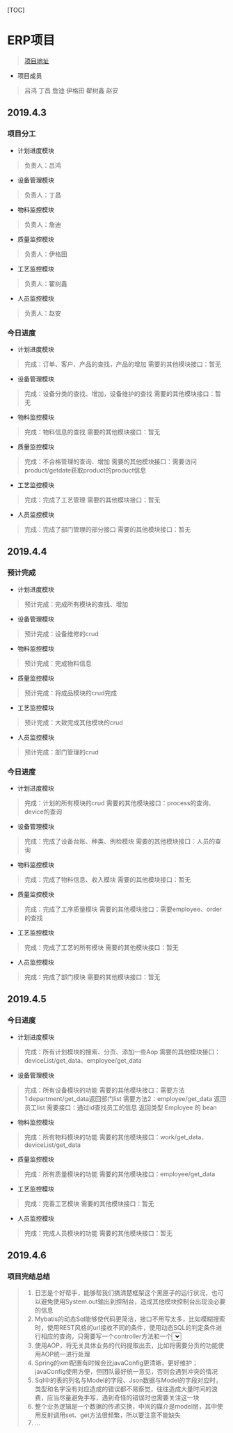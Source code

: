 [TOC]
# ERP项目
> [项目地址](https://github.com/TYlvren/erp.git)
* 项目成员
> 吕鸿 丁昌 詹迪 伊格田 翟树鑫 赵安

## 2019.4.3

### 项目分工
* 计划进度模块
> 负责人：吕鸿

* 设备管理模块
> 负责人：丁昌

* 物料监控模块
> 负责人：詹迪

* 质量监控模块
> 负责人：伊格田

* 工艺监控模块
> 负责人：翟树鑫

* 人员监控模块
> 负责人：赵安

### 今日进度
* 计划进度模块
> 完成：订单、客户、产品的查找，产品的增加
> 需要的其他模块接口：暂无
>
> 

* 设备管理模块
> 完成：设备分类的查找、增加，设备维护的查找
> 需要的其他模块接口：暂无
>
> 

* 物料监控模块
> 完成：物料信息的查找
> 需要的其他模块接口：暂无
>
> 

* 质量监控模块
> 完成：不合格管理的查询、增加
> 需要的其他模块接口：需要访问product/getdate获取product的product信息
>
> 

* 工艺监控模块
> 完成：完成了工艺管理
> 需要的其他模块接口：暂无
>
> 

* 人员监控模块
> 完成：完成了部门管理的部分接口
> 需要的其他模块接口：暂无

## 2019.4.4
### 预计完成
* 计划进度模块
> 预计完成：完成所有模块的查找、增加

* 设备管理模块
> 预计完成：设备维修的crud


* 物料监控模块
> 预计完成：完成物料信息

* 质量监控模块
> 预计完成：将成品模块的crud完成

* 工艺监控模块
> 预计完成：大致完成其他模块的crud

* 人员监控模块
> 预计完成：部门管理的crud


### 今日进度
* 计划进度模块
> 完成：计划的所有模块的crud
> 需要的其他模块接口：process的查询、device的查询
>
> 

* 设备管理模块
> 完成：完成了设备台账、种类、例检模块
> 需要的其他模块接口：人员的查询
>
> 

* 物料监控模块
> 完成：完成了物料信息、收入模块
> 需要的其他模块接口：暂无
>
> 

* 质量监控模块
> 完成：完成了工序质量模块
> 需要的其他模块接口：需要employee、order的查找

* 工艺监控模块
> 完成：完成了工艺的所有模块
> 需要的其他模块接口：暂无

* 人员监控模块
> 完成：完成了部门模块
> 需要的其他模块接口：暂无

## 2019.4.5
### 今日进度
* 计划进度模块
> 完成：所有计划模块的搜索、分页、添加一些Aop
> 需要的其他模块接口：deviceList/get_data、employee/get_data


* 设备管理模块
> 完成：所有设备模块的功能
> 需要的其他模块接口：需要方法1:department/get_data返回部门list
            需要方法2：employee/get_data 返回员工list
            需要接口：通过id查找员工的信息 返回类型 Employee 的 bean


* 物料监控模块
> 完成：所有物料模块的功能
> 需要的其他模块接口：work/get_data、deviceList/get_data


* 质量监控模块
> 完成：所有质量模块的功能
> 需要的其他模块接口：employee/get_data


* 工艺监控模块
> 完成：完善工艺模块
> 需要的其他模块接口：暂无
>
> 

* 人员监控模块
> 完成：完成人员模块的功能
> 需要的其他模块接口：暂无

## 2019.4.6
### 项目完结总结
> 1. 日志是个好帮手，能够帮我们搞清楚框架这个黑匣子的运行状况，也可以避免使用System.out输出到控制台，造成其他模块控制台出现没必要的信息
> 2. Mybatis的动态Sql能够使代码更简洁，接口不用写太多，比如模糊搜索时，使用REST风格的url接收不同的条件，使用动态SQL的判定条件进行相应的查询，只需要写一个controller方法和一个<select>标签就可以查各种条件
> 3. 使用AOP，将无关具体业务的代码提取出去，比如将需要分页的功能使用AOP统一进行处理
> 4. Spring的xml配置有时候会比javaConfig更清晰，更好维护；javaConfig使用方便，但团队最好统一意见，否则会遇到冲突的情况
> 5. Sql中的表的列名与Model的字段、Json数据与Model的字段对应时，类型和名字没有对应造成的错误都不易察觉，往往造成大量时间的浪费，应当尽量避免手写，遇到奇怪的错误时也需要关注这一块
> 6. 整个业务逻辑是一个数据的传递交换，中间的媒介是model层，其中使用反射调用set、get方法很频繁，所以要注意不能缺失
> 7. ...   
